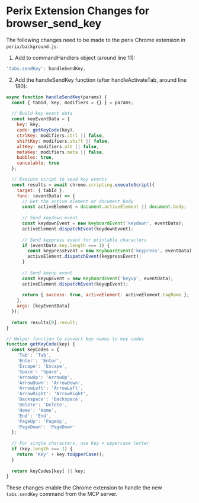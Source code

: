 # Perix Extension Changes for browser_send_key

The following changes need to be made to the perix Chrome extension in `perix/background.js`:

1. Add to commandHandlers object (around line 11):
```javascript
'tabs.sendKey': handleSendKey,
```

2. Add the handleSendKey function (after handleActivateTab, around line 180):
```javascript
async function handleSendKey(params) {
  const { tabId, key, modifiers = {} } = params;
  
  // Build key event data
  const keyEventData = {
    key: key,
    code: getKeyCode(key),
    ctrlKey: modifiers.ctrl || false,
    shiftKey: modifiers.shift || false,
    altKey: modifiers.alt || false,
    metaKey: modifiers.meta || false,
    bubbles: true,
    cancelable: true
  };

  // Execute script to send key events
  const results = await chrome.scripting.executeScript({
    target: { tabId },
    func: (eventData) => {
      // Get the active element or document body
      const activeElement = document.activeElement || document.body;
      
      // Send keydown event
      const keydownEvent = new KeyboardEvent('keydown', eventData);
      activeElement.dispatchEvent(keydownEvent);
      
      // Send keypress event for printable characters
      if (eventData.key.length === 1) {
        const keypressEvent = new KeyboardEvent('keypress', eventData);
        activeElement.dispatchEvent(keypressEvent);
      }
      
      // Send keyup event
      const keyupEvent = new KeyboardEvent('keyup', eventData);
      activeElement.dispatchEvent(keyupEvent);
      
      return { success: true, activeElement: activeElement.tagName };
    },
    args: [keyEventData]
  });
  
  return results[0].result;
}

// Helper function to convert key names to key codes
function getKeyCode(key) {
  const keyCodes = {
    'Tab': 'Tab',
    'Enter': 'Enter',
    'Escape': 'Escape',
    'Space': 'Space',
    'ArrowUp': 'ArrowUp',
    'ArrowDown': 'ArrowDown',
    'ArrowLeft': 'ArrowLeft',
    'ArrowRight': 'ArrowRight',
    'Backspace': 'Backspace',
    'Delete': 'Delete',
    'Home': 'Home',
    'End': 'End',
    'PageUp': 'PageUp',
    'PageDown': 'PageDown'
  };
  
  // For single characters, use Key + uppercase letter
  if (key.length === 1) {
    return 'Key' + key.toUpperCase();
  }
  
  return keyCodes[key] || key;
}
```

These changes enable the Chrome extension to handle the new `tabs.sendKey` command from the MCP server.